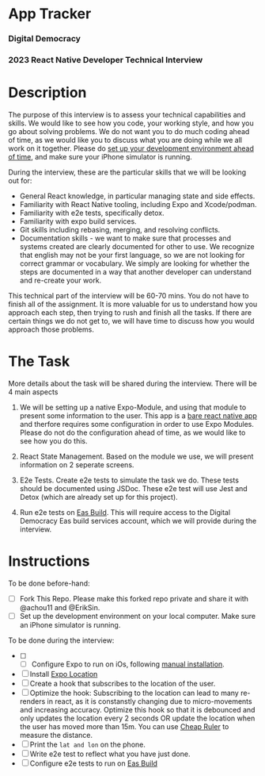 # App Tracker

### Digital Democracy

### 2023 React Native Developer Technical Interview

# Description

The purpose of this interview is to assess your technical capabilities and skills. We would like to see how you code, your working style, and how you go about solving problems. We do not want you to do much coding ahead of time, as we would like you to discuss what you are doing while we all work on it together. Please do [set up your development environment ahead of time](https://reactnative.dev/docs/environment-setup?guide=native&platform=ios), and make sure your iPhone simulator is running.

During the interview, these are the particular skills that we will be looking out for:

- General React knowledge, in particular managing state and side effects.
- Familiarity with React Native tooling, including Expo and Xcode/podman.
- Familiarity with e2e tests, specifically detox.
- Familiarity with expo build services.
- Git skills including rebasing, merging, and resolving conflicts.
- Documentation skills - we want to make sure that processes and systems created are clearly documented for other to use. We recognize that english may not be your first language, so we are not looking for correct grammar or vocabulary. We simply are looking for whether the steps are documented in a way that another developer can understand and re-create your work.

This technical part of the interview will be 60-70 mins. You do not have to finish all of the assignment. It is more valuable for us to understand how you approach each step, then trying to rush and finish all the tasks. If there are certain things we do not get to, we will have time to discuss how you would approach those problems.

# The Task

More details about the task will be shared during the interview. There will be 4 main aspects

1. We will be setting up a native Expo-Module, and using that module to present some information to the user. This app is a [bare react native app](https://docs.expo.dev/bare/overview/) and therfore requires some configuration in order to use Expo Modules. Please do not do the configuration ahead of time, as we would like to see how you do this.

2. React State Management. Based on the module we use, we will present information on 2 seperate screens.

3. E2e Tests. Create e2e tests to simulate the task we do. These tests should be documented using JSDoc. These e2e test will use Jest and Detox (which are already set up for this project).

4. Run e2e tests on [Eas Build](https://docs.expo.dev/build-reference/e2e-tests/). This will require access to the Digital Democracy Eas build services account, which we will provide during the interview.

# Instructions

To be done before-hand:

- [ ] Fork This Repo. Please make this forked repo private and share it with @achou11 and @ErikSin.
- [ ] Set up the development environment on your local computer. Make sure an iPhone simulator is running.

To be done during the interview:

- [ ] - [ ] Configure Expo to run on iOs, following [manual installation](https://docs.expo.dev/bare/installing-expo-modules/#manual-installation).
- [ ] Install [Expo Location](https://docs.expo.dev/versions/latest/sdk/location/)
- [ ] Create a hook that subscribes to the location of the user. 
- [ ] Optimize the hook: Subscribing to the location can lead to many re-renders in react, as it is constanstly changing due to micro-movements and increasing accuracy. Optimize this hook so that it is debounced and only updates the location every 2 seconds OR update the location when the user has moved more than 15m. You can use [Cheap Ruler](https://www.npmjs.com/package/cheap-ruler) to measure the distance.
- [ ] Print the `lat and lon` on the phone.
- [ ] Write e2e test to reflect what you have just done.
- [ ] Configure e2e tests to run on [Eas Build](https://docs.expo.dev/build-reference/e2e-tests/)
